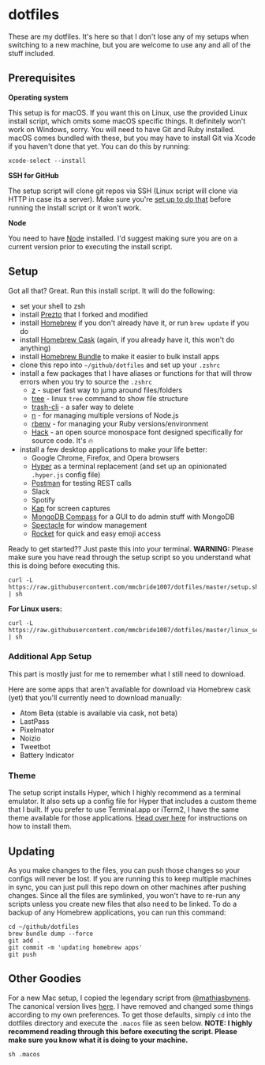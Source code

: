 # dotfiles

These are my dotfiles. It's here so that I don't lose any of my setups when switching to a new machine, but you are welcome to use any and all of the stuff included.

## Prerequisites

**Operating system**

This setup is for macOS. If you want this on Linux, use the provided Linux install script, which omits some macOS specific things. It definitely won't work on Windows, sorry. You will need to have Git and Ruby installed. macOS comes bundled with these, but you may have to install Git via Xcode if you haven't done that yet. You can do this by running:

```shell
xcode-select --install
```

**SSH for GitHub**

The setup script will clone git repos via SSH (Linux script will clone via HTTP in case its a server). Make sure you're [set up to do that](https://help.github.com/articles/generating-a-new-ssh-key-and-adding-it-to-the-ssh-agent/) before running the install script or it won't work.

**Node**

You need to have [Node](https://nodejs.org/en/download) installed. I'd suggest making sure you are on a current version prior to executing the install script.

## Setup

Got all that? Great. Run this install script. It will do the following:
- set your shell to zsh
- install [Prezto](https://github.com/sorin-ionescu/prezto) that I forked and modified
- install [Homebrew](http://brew.sh) if you don't already have it, or run `brew update` if you do
- install [Homebrew Cask](https://caskroom.github.io/) (again, if you already have it, this won't do anything)
- install [Homebrew Bundle](https://github.com/Homebrew/homebrew-bundle) to make it easier to bulk install apps
- clone this repo into  `~/github/dotfiles` and set up your `.zshrc`
- install a few packages that I have aliases or functions for that will throw errors when you try to source the `.zshrc`
  - [z](http://github.com/rupa/z) - super fast way to jump around files/folders
  - [tree](http://brewformulas.org/tree) - linux `tree` command to show file structure
  - [trash-cli](http://github.com/sindresorhus/trash-cli) - a safer way to delete
  - [n](https://github.com/tj/n) - for managing multiple versions of Node.js
  - [rbenv](https://github.com/rbenv/rbenv) - for managing your Ruby versions/environment
  - [Hack](http://sourcefoundry.org/hack/) - an open source monospace font designed specifically for source code. It's :fire:
- install a few desktop applications to make your life better:
  - Google Chrome, Firefox, and Opera browsers
  - [Hyper](https://hyper.is) as a terminal replacement (and set up an opinionated `.hyper.js` config file)
  - [Postman](https://www.getpostman.com/) for testing REST calls
  - Slack
  - Spotify
  - [Kap](https://getkap.co/) for screen captures
  - [MongoDB Compass](https://www.mongodb.com/products/compass) for a GUI to do admin stuff with MongoDB
  - [Spectacle](https://www.spectacleapp.com/) for window management
  - [Rocket](https://matthewpalmer.net/rocket/) for quick and easy emoji access

Ready to get started?? Just paste this into your terminal. **WARNING:** Please make sure you have read through the setup script so you understand what this is doing before executing this.

```
curl -L https://raw.githubusercontent.com/mmcbride1007/dotfiles/master/setup.sh | sh
```

**For Linux users:**

```
curl -L https://raw.githubusercontent.com/mmcbride1007/dotfiles/master/linux_setup.sh | sh
```

### Additional App Setup

This part is mostly just for me to remember what I still need to download.

Here are some apps that aren't available for download via Homebrew cask (yet) that you'll currently need to download manually:

- Atom Beta (stable is available via cask, not beta)
- LastPass
- Pixelmator
- Noizio
- Tweetbot
- Battery Indicator

### Theme

The setup script installs Hyper, which I highly recommend as a terminal emulator. It also sets up a config file for Hyper that includes a custom theme that I built. If you prefer to use Terminal.app or iTerm2, I have the same theme available for those applications. [Head over here](http://github.com/mmcbride1007/electron-terminal-colors) for instructions on how to install them.

## Updating

As you make changes to the files, you can push those changes so your configs will never be lost. If you are running this to keep multiple machines in sync, you can just pull this repo down on other machines after pushing changes. Since all the files are symlinked, you won't have to re-run any scripts unless you create new files that also need to be linked. To do a backup of any Homebrew applications, you can run this command:

```
cd ~/github/dotfiles
brew bundle dump --force
git add .
git commit -m 'updating homebrew apps'
git push
```

## Other Goodies

For a new Mac setup, I copied the legendary script from [@mathiasbynens](https://github.com/mathiasbynens). The canonical version lives [here](https://mths.be/macos). I have removed and changed some things according to my own preferences. To get those defaults, simply `cd` into the dotfiles directory and execute the `.macos` file as seen below. **NOTE: I highly recommend reading through this before executing the script. Please make sure you know what it is doing to your machine.**

```
sh .macos
```
